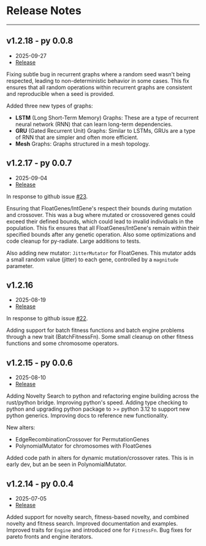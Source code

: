 # Release Notes

---

## v1.2.18 - py 0.0.8

- 2025-09-27
- [Release](https://github.com/pkalivas/radiate/releases/tag/v1.2.18)

Fixing subtle bug in recurrent graphs where a random seed wasn't being respected, leading to non-deterministic behavior in some cases. This fix ensures that all random operations within recurrent graphs are consistent and reproducible when a seed is provided. 

Added three new types of graphs:

- **LSTM** (Long Short-Term Memory) Graphs: These are a type of recurrent neural network (RNN) that can learn long-term dependencies.
- **GRU** (Gated Recurrent Unit) Graphs: Similar to LSTMs, GRUs are a type of RNN that are simpler and often more efficient.
- **Mesh** Graphs: Graphs structured in a mesh topology.

## v1.2.17 - py 0.0.7

- 2025-09-04
- [Release](https://github.com/pkalivas/radiate/releases/tag/v1.2.17)

In response to github issue [#23](https://github.com/pkalivas/radiate/issues/23).

Ensuring that FloatGenes/IntGene<T>'s respect their bounds during mutation and crossover. This was a bug where mutated or crossovered genes could exceed their defined bounds, which could lead to invalid individuals in the population. This fix ensures that all FloatGenes/IntGene<T>'s remain within their specified bounds after any genetic operation. Also some optimizations and code cleanup for py-radiate. Large additions to tests.

Also adding new mutator: `JitterMutator` for FloatGenes. This mutator adds a small random value (jitter) to each gene, controlled by a `magnitude` parameter.

## v1.2.16

- 2025-08-19
- [Release](https://github.com/pkalivas/radiate/releases/tag/v1.2.16)

In response to github issue [#22](https://github.com/pkalivas/radiate/issues/22).

Adding support for batch fitness functions and batch engine problems through a new trait (BatchFitnessFn). Some small cleanup on other fitness functions and some chromosome operators.

## v1.2.15 - py 0.0.6

- 2025-08-10
- [Release](https://github.com/pkalivas/radiate/releases/tag/v1.2.15)

Adding Novelty Search to python and refactoring engine building across the rust/python bridge. Improving python's speed. Adding type checking to python and upgrading python package to >= python 3.12 to support new python generics. Improving docs to reference new functionality.

New alters:

  * EdgeRecombinationCrossover for PermutationGenes 
  * PolynomialMutator for chromosomes with FloatGenes

Added code path in alters for dynamic mutation/crossover rates. This is in early dev, but an be seen in PolynomialMutator.


## v1.2.14 - py 0.0.4

-  2025-07-05
-  [Release](https://github.com/pkalivas/radiate/releases/tag/v1.2.14)

Added support for novelty search, fitness-based novelty, and combined novelty and fitness search. Improved documentation and examples. Improved traits for `Engine` and introduced one for `FitnessFn`. Bug fixes for pareto fronts and engine iterators.